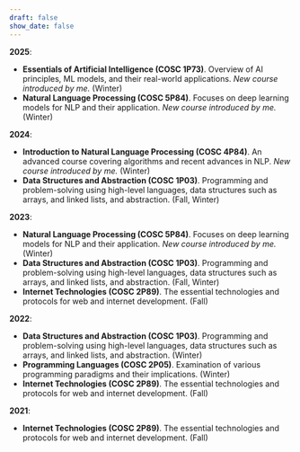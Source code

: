 ```yaml
---
draft: false
show_date: false
---
```


**2025**:
- **Essentials of Artificial Intelligence (COSC 1P73)**. Overview of AI principles, ML models, and their real-world applications. *New course introduced by me.* (Winter)
- **Natural Language Processing (COSC 5P84)**. Focuses on deep learning models for NLP and their application. *New course introduced by me.* (Winter)

**2024**:
- **Introduction to Natural Language Processing (COSC 4P84)**. An advanced course covering algorithms and recent advances in NLP. *New course introduced by me.* (Winter)
- **Data Structures and Abstraction (COSC 1P03)**. Programming and problem-solving using high-level languages, data structures such as arrays, and linked lists, and abstraction. (Fall, Winter)

**2023**:
- **Natural Language Processing (COSC 5P84)**. Focuses on deep learning models for NLP and their application. *New course introduced by me.* (Winter)
- **Data Structures and Abstraction (COSC 1P03)**. Programming and problem-solving using high-level languages, data structures such as arrays, and linked lists, and abstraction. (Fall, Winter)
- **Internet Technologies (COSC 2P89)**. The essential technologies and protocols for web and internet development. (Fall)

**2022**:
- **Data Structures and Abstraction (COSC 1P03)**. Programming and problem-solving using high-level languages, data structures such as arrays, and linked lists, and abstraction. (Winter)
- **Programming Languages (COSC 2P05)**. Examination of various programming paradigms and their implications. (Winter)
- **Internet Technologies (COSC 2P89)**. The essential technologies and protocols for web and internet development. (Fall)

**2021**:
- **Internet Technologies (COSC 2P89)**. The essential technologies and protocols for web and internet development. (Fall)
